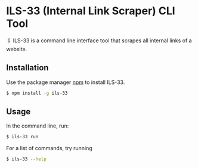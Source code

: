 # ILS-33 (Internal Link Scraper) CLI Tool

🖇 ILS-33 is a command line interface tool that scrapes all internal links of a website.

## Installation

Use the package manager [npm](https://www.npmjs.com/package/ils-33) to install ILS-33.

```bash
$ npm install -g ils-33
```

## Usage

In the command line, run:

```bash
$ ils-33 run
```

For a list of commands, try running

```bash
$ ils-33 --help
```
